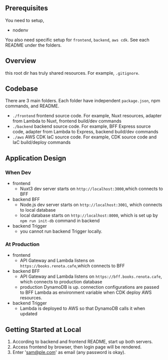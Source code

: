 ## Prerequisites

You need to setup, 

* nodenv

You also need specific setup for `frontend`, `backend`, `aws cdk`.
See each README under the folders.

## Overview

this root dir has truly shared resources.
For example, `.gitignore`.

## Codebase

There are 3 main folders. Each folder have independent `package.json`, npm commands, and README.
* `./frontend` frontend source code. For example, Nuxt resources, adapter from Lambda to Nuxt, frontend build/dev commands
* `./backend` backend source code. For example, BFF Express source code, adapter from Lambda to Express, backend build/dev commands
* `./aws` AWS CDK IaC source code. For example, CDK source code and IaC build/deploy commands

## Application Design

### When Dev

* frontend
  * Nuxt3 dev server starts on `http://localhost:3000`,which connects to BFF
* backend BFF
  * Node.js dev server starts on `http://localhost:3001`, which connects to local database
  * local database starts on `http://localhost:8000`, which is set up by `npm run init-db` command in backend
* backend Trigger
  * you cannot run backend Trigger locally.

### At Production

* frontend
    * API Gateway and Lambda listens on `https://books.renota.cafe`,which connects to BFF
* backend BFF
    * API Gateway and Lambda listens on `https://bff.books.renota.cafe`, which connects to production database
    * production DynamoDB is up. connection configurations are passed to BFF Lambda as environment variable when CDK deploy AWS resources.
* backend Trigger
    * Lambda is deployed to AWS so that DynamoDB calls it when updated

## Getting Started at Local

1. According to backend and frontend README, start up both servers.
2. Access frontend by browser, then login page will be rendered.
3. Enter 'sam@ple.com' as email (any password is okay).
